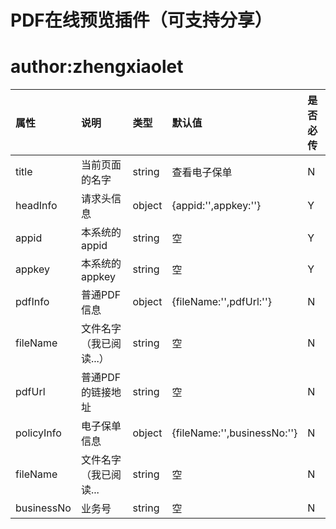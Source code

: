 
PDF在线预览插件（可支持分享）
===

# author:zhengxiaolet

<!-- >普通PDF需传入pdfInfo，电子保单PDF需传入policyInfo<br> -->
|属性|说明|类型|默认值|是否必传|
|:---|:---|:---|:---|:---|
|title|当前页面的名字|string|查看电子保单|N|
|headInfo|请求头信息|object|{appid:'',appkey:''}|Y|
|appid|本系统的appid|string|空|Y|
|appkey|本系统的appkey|string|空|Y|
|pdfInfo|普通PDF信息|object|{fileName:'',pdfUrl:''}|N|
|fileName|文件名字（我已阅读...）|string|空|N|
|pdfUrl|普通PDF的链接地址|string|空|N|
|policyInfo|电子保单信息|object|{fileName:'',businessNo:''}|N|
|fileName|文件名字（我已阅读...|string|空|N|
|businessNo|业务号|string|空|N|
